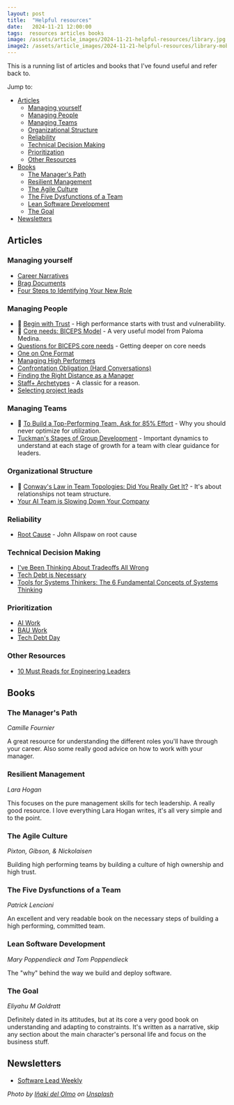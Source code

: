 ```yaml
---
layout: post
title:  "Helpful resources"
date:   2024-11-21 12:00:00
tags:  resources articles books 
image: /assets/article_images/2024-11-21-helpful-resources/library.jpg
image2: /assets/article_images/2024-11-21-helpful-resources/library-mobile.jpg
---
```


This is a running list of articles and books that I've found useful and refer back to.

Jump to:

- [Articles](#articles)
  - [Managing yourself](#managing-yourself)
  - [Managing People](#managing-people)
  - [Managing Teams](#managing-teams)
  - [Organizational Structure](#organizational-structure)
  - [Reliability](#reliability)
  - [Technical Decision Making](#technical-decision-making)
  - [Prioritization](#prioritization)
  - [Other Resources](#other-resources)
- [Books](#books)
  - [The Manager's Path](#the-managers-path)
  - [Resilient Management](#resilient-management)
  - [The Agile Culture](#the-agile-culture)
  - [The Five Dysfunctions of a Team](#the-five-dysfunctions-of-a-team)
  - [Lean Software Development](#lean-software-development)
  - [The Goal](#the-goal)
- [Newsletters](#newsletters)

## Articles

### Managing yourself

- [Career Narratives](https://lethain.com/career-narratives/)
- [Brag Documents](https://jvns.ca/blog/brag-documents/)
- [Four Steps to Identifying Your New Role](https://larahogan.me/blog/four-steps-identifying-your-new-role/)

### Managing People

- 💯 [Begin with Trust](https://hbr.org/2020/05/begin-with-trust) - High performance starts with trust and vulnerability.
- 💯 [Core needs: BICEPS Model](https://www.palomamedina.com/biceps) - A very useful model from Paloma Medina.
- [Questions for BICEPS core needs](https://larahogan.me/blog/questions-for-biceps-core-needs/) - Getting deeper on core needs
- [One on One Format](https://marcgg.com/blog/2021/03/27/one-on-one-format/)
- [Managing High Performers](https://blog.startupstash.com/communication-high-performers-and-keeping-up-with-the-expectations-657f7eb8990c)
- [Confrontation Obligation (Hard Conversations)](https://www.rkg.blog/confrontation.php)
- [Finding the Right Distance as a Manager](https://leaddev.com/management/finding-right-distance-manager)
- [Staff+ Archetypes](https://staffeng.com/guides/staff-archetypes/) - A classic for a reason.
- [Selecting project leads](https://lethain.com/selecting-project-leads/)

### Managing Teams

- 💯 [To Build a Top-Performing Team, Ask for 85% Effort](https://hbr.org/2023/06/to-build-a-top-performing-team-ask-for-85-effort) - Why you should
never optimize for utilization.
- [Tuckman's Stages of Group Development](https://www.wcupa.edu/coral/tuckmanStagesGroupDelvelopment.aspx) - Important dynamics to understand at each stage of growth for a team with clear guidance for leaders.

### Organizational Structure

- 💯 [Conway's Law in Team Topologies: Did You Really Get It?](https://medium.com/@fwynyk/conways-law-in-team-topolgies-did-you-really-get-it-69c1a4d702af) - It's about relationships not team structure.
- [Your AI Team is Slowing Down Your Company](https://medium.com/aleph-vc/your-ai-team-is-slowing-down-your-company-c95d97a1c3eb)

### Reliability

- [Root Cause](https://github.com/readme/guides/root-cause) - John Allspaw on root cause

### Technical Decision Making

- [I've Been Thinking About Tradeoffs All Wrong](https://buttondown.com/hillelwayne/archive/ive-been-thinking-about-tradeoffs-all-wrong/)
- [Tech Debt is Necessary](https://betterprogramming.pub/why-creating-tech-debt-is-a-necessary-evil-7fb215b88c45)
- [Tools for Systems Thinkers: The 6 Fundamental Concepts of Systems Thinking](https://medium.com/disruptive-design/tools-for-systems-thinkers-the-6-fundamental-concepts-of-systems-thinking-379cdac3dc6a)

### Prioritization

- [AI Work](https://www.svpg.com/ai-product-management/)
- [BAU Work](https://dannorth.net/but-what-about-bau/)
- [Tech Debt Day](https://blog.alexewerlof.com/p/tech-debt-day)

### Other Resources

- [10 Must Reads for Engineering Leaders](https://zaidesanton.substack.com/p/10-must-reads-for-engineering-leaders)

## Books

### The Manager's Path

_Camille Fournier_

A great resource for understanding the different roles you'll have through your career. Also some really good advice on how to work with your manager.

### Resilient Management

_Lara Hogan_

This focuses on the pure management skills for tech leadership. A really good resource.
I love everything Lara Hogan writes, it's all very simple and to the point.

### The Agile Culture

_Pixton, Gibson, & Nickolaisen_

Building high performing teams by building a culture of high ownership and high trust.

### The Five Dysfunctions of a Team

_Patrick Lencioni_

An excellent and very readable book on the necessary steps of building a high performing, committed team.


### Lean Software Development

_Mary Poppendieck and Tom Poppendieck_

The "why" behind the way we build and deploy software.

### The Goal

_Eliyahu M Goldratt_

Definitely dated in its attitudes, but at its core a very good book on understanding and adapting to constraints. It's written as a narrative,
skip any section about the main character's personal life and focus on the business stuff.


## Newsletters

- [Software Lead Weekly](https://softwareleadweekly.com/)

_Photo by [Iñaki del Olmo](https://unsplash.com/@inakihxz) on [Unsplash](https://unsplash.com/photos/assorted-title-of-books-piled-in-the-shelves-NIJuEQw0RKg)_
